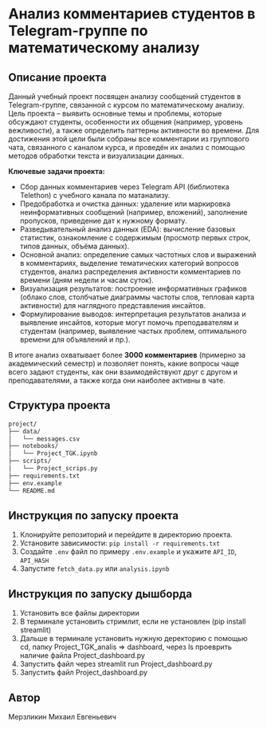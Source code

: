 # Анализ комментариев студентов в Telegram-группе по математическому анализу

## Описание проекта

Данный учебный проект посвящен анализу сообщений студентов в Telegram-группе, связанной с курсом по математическому анализу. Цель проекта – выявить основные темы и проблемы, которые обсуждают студенты, особенности их общения (например, уровень вежливости), а также определить паттерны активности во времени. Для достижения этой цели были собраны все комментарии из группового чата, связанного с каналом курса, и проведён их анализ с помощью методов обработки текста и визуализации данных.

**Ключевые задачи проекта:**

* Сбор данных комментариев через Telegram API (библиотека Telethon) с учебного канала по матанализу.
* Предобработка и очистка данных: удаление или маркировка неинформативных сообщений (например, вложений), заполнение пропусков, приведение дат к нужному формату.
* Разведывательный анализ данных (EDA): вычисление базовых статистик, ознакомление с содержимым (просмотр первых строк, типов данных, объёма данных).
* Основной анализ: определение самых частотных слов и выражений в комментариях, выделение тематических категорий вопросов студентов, анализ распределения активности комментариев по времени (дням недели и часам суток).
* Визуализация результатов: построение информативных графиков (облако слов, столбчатые диаграммы частоты слов, тепловая карта активности) для наглядного представления инсайтов.
* Формулирование выводов: интерпретация результатов анализа и выявление инсайтов, которые могут помочь преподавателям и студентам (например, выявление частых проблем, оптимального времени для объявлений и пр.).

В итоге анализ охватывает более **3000 комментариев** (примерно за академический семестр) и позволяет понять, какие вопросы чаще всего задают студенты, как они взаимодействуют друг с другом и преподавателями, а также когда они наиболее активны в чате.

## Структура проекта

```bash
project/
├── data/
│   └── messages.csv
├── notebooks/
│   └── Project_TGK.ipynb
├── scripts/
│   └── Project_scrips.py
├── requirements.txt
├── env.example
└── README.md
```

## Инструкция по запуску проекта

1. Клонируйте репозиторий и перейдите в директорию проекта.
2. Установите зависимости: `pip install -r requirements.txt`
3. Создайте `.env` файл по примеру `.env.example` и укажите `API_ID`, `API_HASH` 
4. Запустите `fetch_data.py` или `analysis.ipynb`


## Инструкция по запуску дышборда 
1. Установить все файлы директории
2. В терминале установить стримлит, если не установлен (pip install streamlit)
3. Дальше в терминале установить нужную деректорию c помощью cd, папку Project_TGK_analis => dashboard, через ls проеврить наличие файла Project_dashboard.py
4. Запустить файл через streamlit run Project_dashboard.py
5. Запустить файл Project_dashboard.py



## Автор

Мерзликин Михаил Евгеньевич

